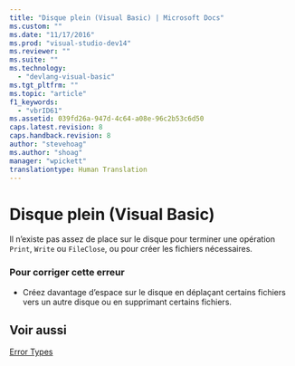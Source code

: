 ```yaml
---
title: "Disque plein (Visual Basic) | Microsoft Docs"
ms.custom: ""
ms.date: "11/17/2016"
ms.prod: "visual-studio-dev14"
ms.reviewer: ""
ms.suite: ""
ms.technology: 
  - "devlang-visual-basic"
ms.tgt_pltfrm: ""
ms.topic: "article"
f1_keywords: 
  - "vbrID61"
ms.assetid: 039fd26a-947d-4c64-a08e-96c2b53c6d50
caps.latest.revision: 8
caps.handback.revision: 8
author: "stevehoag"
ms.author: "shoag"
manager: "wpickett"
translationtype: Human Translation
---
```

# Disque plein (Visual Basic)
Il n’existe pas assez de place sur le disque pour terminer une opération `Print`, `Write` ou `FileClose`, ou pour créer les fichiers nécessaires.  
  
### Pour corriger cette erreur  
  
-   Créez davantage d’espace sur le disque en déplaçant certains fichiers vers un autre disque ou en supprimant certains fichiers.  
  
## Voir aussi  
 [Error Types](../../visual-basic/programming-guide/language-features/error-types.md)